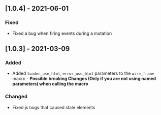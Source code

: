## [1.0.4] - 2021-06-01
### Fixed
- Fixed a bug when firing events during a mutation
## [1.0.3] - 2021-03-09
### Added
- Added `loader_use_html`, `error_use_html` parameters to the `wire_frame` macro -
**Possible breaking Changes (Only if you are not using named parameters) when calling the macro** 
### Changed
- Fixed js bugs that caused stale elements